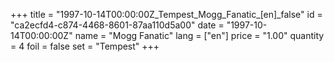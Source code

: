 +++
title = "1997-10-14T00:00:00Z_Tempest_Mogg_Fanatic_[en]_false"
id = "ca2ecfd4-c874-4468-8601-87aa110d5a00"
date = "1997-10-14T00:00:00Z"
name = "Mogg Fanatic"
lang = ["en"]
price = "1.00"
quantity = 4
foil = false
set = "Tempest"
+++
